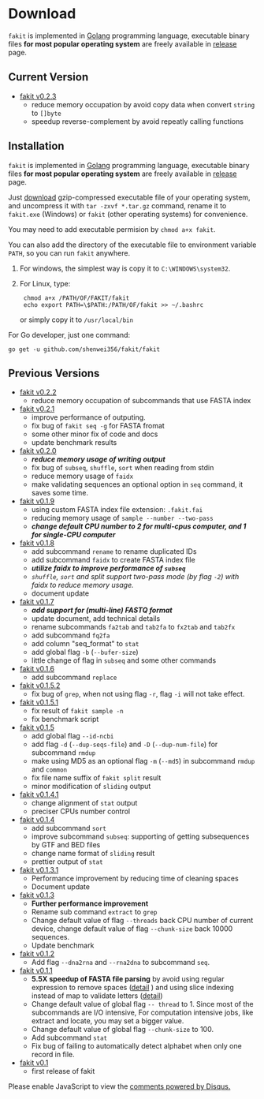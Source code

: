 # Download

`fakit` is implemented in [Golang](https://golang.org/) programming language,
 executable binary files **for most popular operating system** are freely available
  in [release](https://github.com/shenwei356/fakit/releases) page.

## Current Version

- [fakit v0.2.3](https://github.com/shenwei356/fakit/releases/tag/v0.2.3)
    - reduce memory occupation by avoid copy data when convert `string` to `[]byte`
    - speedup reverse-complement by avoid repeatly calling functions


## Installation

`fakit` is implemented in [Golang](https://golang.org/) programming language,
 executable binary files **for most popular operating system** are freely available
  in [release](https://github.com/shenwei356/fakit/releases) page.

Just [download](https://github.com/shenwei356/fakit/releases) gzip-compressed
executable file of your operating system, and uncompress it with `tar -zxvf *.tar.gz` command,
rename it to `fakit.exe` (Windows) or `fakit` (other operating systems) for convenience.

You may need to add executable permision by `chmod a+x fakit`.

You can also add the directory of the executable file to environment variable
`PATH`, so you can run `fakit` anywhere.

1. For windows, the simplest way is copy it to `C:\WINDOWS\system32`.

2. For Linux, type:

        chmod a+x /PATH/OF/FAKIT/fakit
        echo export PATH=\$PATH:/PATH/OF/fakit >> ~/.bashrc

    or simply copy it to `/usr/local/bin`

For Go developer, just one command:

    go get -u github.com/shenwei356/fakit/fakit

## Previous Versions

- [fakit v0.2.2](https://github.com/shenwei356/fakit/releases/tag/v0.2.2)
    - reduce memory occupation of subcommands that use FASTA index
- [fakit v0.2.1](https://github.com/shenwei356/fakit/releases/tag/v0.2.1)
    - improve performance of outputing.
    - fix bug of `fakit seq -g` for FASTA fromat
    - some other minor fix of code and docs
    - update benchmark results
- [fakit v0.2.0](https://github.com/shenwei356/fakit/releases/tag/v0.2.0)
    - ***reduce memory usage of writing output***
    - fix bug of `subseq`, `shuffle`, `sort` when reading from stdin
    - reduce memory usage of `faidx`
    - make validating sequences an optional option in `seq` command, it saves some time.
- [fakit v0.1.9](https://github.com/shenwei356/fakit/releases/tag/v0.1.9)
    - using custom FASTA index file extension: `.fakit.fai`
    - reducing memory usage of `sample --number --two-pass`
    - ***change default CPU number to 2 for multi-cpus computer, and 1 for single-CPU computer***
- [fakit v0.1.8](https://github.com/shenwei356/fakit/releases/tag/v0.1.8)
    - add subcommand `rename` to rename duplicated IDs
    - add subcommand `faidx` to create FASTA index file
    - ***utilize faidx to improve performance of `subseq`***
    - *`shuffle`, `sort` and split support two-pass mode (by flag `-2`) with faidx to reduce memory usage.*
    - document update
- [fakit v0.1.7](https://github.com/shenwei356/fakit/releases/tag/v0.1.7)
    - ***add support for (multi-line) FASTQ format***
    - update document, add technical details
    - rename subcommands `fa2tab` and `tab2fa` to `fx2tab` and `tab2fx`
    - add subcommand `fq2fa`
    - add column "seq_format" to `stat`
    - add global flag `-b` (`--bufer-size`)
    - little change of flag in `subseq` and some other commands
- [fakit v0.1.6](https://github.com/shenwei356/fakit/releases/tag/v0.1.6)
    - add subcommand `replace`
- [fakit v0.1.5.2](https://github.com/shenwei356/fakit/releases/tag/v0.1.5.2)
    - fix bug of `grep`, when not using flag `-r`, flag `-i` will not take effect.
- [fakit v0.1.5.1](https://github.com/shenwei356/fakit/releases/tag/v0.1.5.1)
    - fix result of `fakit sample -n`
    - fix benchmark script
- [fakit v0.1.5](https://github.com/shenwei356/fakit/releases/tag/v0.1.5)
    - add global flag `--id-ncbi`
    - add flag `-d` (`--dup-seqs-file`) and `-D` (`--dup-num-file`) for subcommand `rmdup`
    - make using MD5 as an optional flag `-m` (`--md5`) in subcommand `rmdup` and `common`
    - fix file name suffix of `fakit split` result
    - minor modification of `sliding` output
- [fakit v0.1.4.1](https://github.com/shenwei356/fakit/releases/tag/v0.1.4.1)
    - change alignment of `stat` output
    - preciser CPUs number control
- [fakit v0.1.4](https://github.com/shenwei356/fakit/releases/tag/v0.1.4)
    - add subcommand `sort`
    - improve subcommand `subseq`: supporting of getting subsequences by GTF and BED files
    - change name format of `sliding` result
    - prettier output of `stat`
- [fakit v0.1.3.1](https://github.com/shenwei356/fakit/releases/tag/v0.1.3.1)
    - Performance improvement by reducing time of cleaning spaces
    - Document update
- [fakit v0.1.3](https://github.com/shenwei356/fakit/releases/tag/v0.1.3)
    - **Further performance improvement**
    - Rename sub command `extract` to `grep`
    - Change default value of flag `--threads` back CPU number of current device,
      change default value of flag `--chunk-size` back 10000 sequences.
    - Update benchmark
- [fakit v0.1.2](https://github.com/shenwei356/fakit/releases/tag/v0.1.2)
    - Add flag `--dna2rna` and `--rna2dna` to subcommand `seq`.
- [fakit v0.1.1](https://github.com/shenwei356/fakit/releases/tag/v0.1.1)
    - **5.5X speedup of FASTA file parsing** by avoid using regular expression to remove spaces ([detail](https://github.com/shenwei356/bio/commit/2457b877cf1b8d79d05adb1a8952f2dff9046eaf) ) and using slice indexing instead of map to validate letters ([detail](https://github.com/shenwei356/bio/commit/0f5912f6a3c6d737faacf9212f62d11c94e5044a))
    - Change default value of global flag `-- thread` to 1. Since most of the subcommands are I/O intensive,  For computation intensive jobs, like extract and locate, you may set a bigger value.
    - Change default value of global flag `--chunk-size` to 100.
    - Add subcommand `stat`
    - Fix bug of failing to automatically detect alphabet when only one record in file.
- [fakit v0.1](https://github.com/shenwei356/fakit/releases/tag/v0.1)
    - first release of fakit

<div id="disqus_thread"></div>
<script>
/**
* RECOMMENDED CONFIGURATION VARIABLES: EDIT AND UNCOMMENT THE SECTION BELOW TO INSERT DYNAMIC VALUES FROM YOUR PLATFORM OR CMS.
* LEARN WHY DEFINING THESE VARIABLES IS IMPORTANT: https://disqus.com/admin/universalcode/#configuration-variables
*/
/*
var disqus_config = function () {
this.page.url = PAGE_URL; // Replace PAGE_URL with your page's canonical URL variable
this.page.identifier = PAGE_IDENTIFIER; // Replace PAGE_IDENTIFIER with your page's unique identifier variable
};
*/
(function() { // DON'T EDIT BELOW THIS LINE
var d = document, s = d.createElement('script');

s.src = '//fastakit.disqus.com/embed.js';

s.setAttribute('data-timestamp', +new Date());
(d.head || d.body).appendChild(s);
})();
</script>
<noscript>Please enable JavaScript to view the <a href="https://disqus.com/?ref_noscript" rel="nofollow">comments powered by Disqus.</a></noscript>

